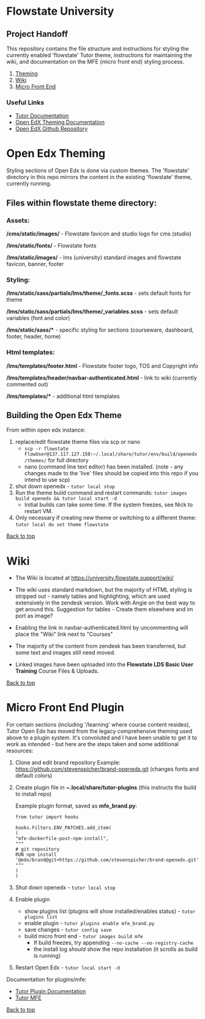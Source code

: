 # Flowstate University 
## Project Handoff

This repository contains the file structure and instructions for styling the currently enabled 'flowstate' Tutor
theme, instructions for maintaining the wiki, and documentation on the MFE (micro front end) styling process.

1. [Theming](#open-edx-theming)
2. [Wiki](#wiki)
3. [Micro Front End](#micro-front-end-plugin)

### Useful Links

- [Tutor Documentation](https://docs.tutor.overhang.io/)
- [Open EdX Theming Documentation](https://edx.readthedocs.io/projects/edx-installing-configuring-and-running/en/latest/ecommerce/theming.html)
- [Open EdX Github Repository](https://github.com/openedx/edx-platform)

 
# Open Edx Theming

Styling sections of Open Edx is done via custom themes. The 'flowstate' directory in this repo mirrors the content in the existing 'flowstate' theme, currently running.

## Files within flowstate theme directory:
### Assets:
**/cms/static/images/** - Flowstate favicon and studio logo for cms (studio)

**/lms/static/fonts/** - Flowstate fonts

**/lms/static/images/** - lms (university) standard images and flowstate favicon, banner, footer 

### Styling:

**/lms/static/sass/partials/lms/theme/_fonts.scss** - sets default fonts for theme

**/lms/static/sass/partials/lms/theme/_variables.scss** - sets default variables (font and color)

__/lms/static/sass/*__ - specific styling for sections (courseware, dashboard, footer, header, home)

### Html templates:
**/lms/templates/footer.html** - Flowstate footer logo, TOS and Copyright info

**/lms/templates/header/navbar-authenticated.html** - link to wiki (currently commented out)

__/lms/templates/*__ - additional html templates 

## Building the Open Edx Theme

From within open edx instance:
1. replace/edit flowstate theme files via scp or nano
   - ``scp -r flowstate FlowUser@137.117.127.150:~/.local/share/tutor/env/build/openedx/themes/`` for full directory
   - nano (command line text editor) has been installed. (note - any changes made to the 'live' files should be copied into this repo if you intend to use scp)
2. shut down openedx - `tutor local stop`
3. Run the theme build command and restart commands: `tutor images build openedx && tutor local start -d`
   - Initial builds can take some time. If the system freezes, see Nick to restart VM. 
4. Only necessary if creating new theme or switching to a different theme:  `tutor local do set theme flowstate`

[Back to top](#project-handoff)

# Wiki

 - The Wiki is located at https://university.flowstate.support/wiki/

 - The wiki uses standard markdown, but the majority of HTML styling is stripped out - namely tables and highlighting, which are used extensively in the zendesk version.
  Work with Angie on the best way to get around this. Suggestion for tables - Create them elsewhere and im port as image?

 - Enabling the link in navbar-authenticated.html by uncommenting will place the "Wiki" link next to "Courses" 

 - The majority of the content from zendesk has been transferred, but some text and images still need moved. 

 - Linked images have been uploaded into the __Flowstate LDS Basic User Training__ Course Files & Uploads. 

 

[Back to top](#project-handoff)

# Micro Front End Plugin

For certain sections (including '/learning' where course content resides), Tutor Open Edx has moved from the legacy comprehensive theming used above to a plugin system.
It's convoluted and I have been unable to get it to work as intended - but here are the steps taken and some additional resources:

1. Clone and edit brand repository Example:  https://github.com/stevenspicher/brand-openedx.git (changes fonts and default colors)
2. Create plugin file in **~.local/share/tutor-plugins** (this instructs the build to install repo)

   Example plugin format, saved as **mfe_brand.py**:
      ```
      from tutor import hooks
   
      hooks.Filters.ENV_PATCHES.add_item(
      (
      "mfe-dockerfile-post-npm-install",
      """
      # git repository
      RUN npm install '@edx/brand@git+https://github.com/stevenspicher/brand-openedx.git'
      """
      )
      )
      ```
2. Shut down openedx - `tutor local stop` 
3. Enable plugin
   - show plugins list (plugins will show installed/enables status) - `tutor plugins list`
   - enable plugin - `tutor plugins enable mfe_brand.py`
   - save changes - `tutor config save`
   - build micro front end - `tutor images build mfe` 
     - If build freezes, try appending `--no-cache --no-registry-cache`
     - the install log _should_ show the repo installation (it scrolls as build is running)  
4. Restart Open Edx - `tutor local start -d`

Documentation for plugins/mfe:

- [Tutor Plugin Documentation](https://docs.tutor.edly.io/tutorials/plugin.html)
- [Tutor MFE](https://github.com/overhangio/tutor-mfe)








[Back to top](#project-handoff)
